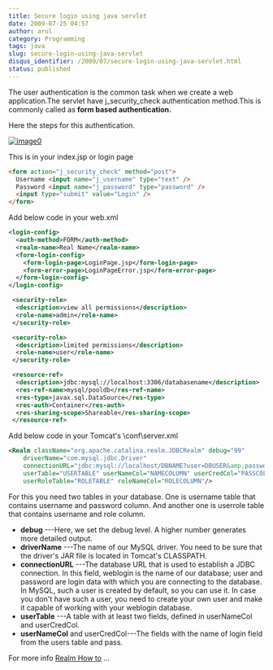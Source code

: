 ```yaml
---
title: Secure login using java servlet
date: 2009-07-25 04:57
author: arul
category: Programming
tags: java
slug: secure-login-using-java-servlet
disqus_identifier: /2009/07/secure-login-using-java-servlet.html
status: published
---
```


The user authentication is the common task when we create a web
application.The servlet have j_security_check authentication method.This
is commonly called as **form based authentication.**

Here the steps for this authentication.

[![image0](http://2.bp.blogspot.com/_Tq9uaJI0Xww/SmriIO1lnLI/AAAAAAAAFJM/6ru3Sprujzs/s400/tomcat.png)](http://2.bp.blogspot.com/_Tq9uaJI0Xww/SmriIO1lnLI/AAAAAAAAFJM/6ru3Sprujzs/s1600-h/tomcat.png)

This is in your index.jsp or login page

``` html
<form action="j_security_check" method="post">
  Username <input name="j_username" type="text" />
  Password <input name="j_password" type="password" />
  <input type="submit" value="Login" />
</form>
```

Add below code in your web.xml

``` xml
<login-config>
  <auth-method>FORM</auth-method>
  <realm-name>Real Name</realm-name>
  <form-login-config>
    <form-login-page>LoginPage.jsp</form-login-page>
    <form-error-page>LoginPageError.jsp</form-error-page>
  </form-login-config>
</login-config>

 <security-role>
  <description>view all permissions</description>
  <role-name>admin</role-name>
 </security-role>

 <security-role>
  <description>limited permissions</description>
  <role-name>user</role-name>
 </security-role>

 <resource-ref>
  <description>jdbc:mysql://localhost:3306/databasename</description>
  <res-ref-name>mysql/pooldb</res-ref-name>
  <res-type>javax.sql.DataSource</res-type>
  <res-auth>Container</res-auth>
  <res-sharing-scope>Shareable</res-sharing-scope>
 </resource-ref>
```

Add below code in your Tomcat\'s \\conf\\server.xml

``` xml
<Realm className="org.apache.catalina.realm.JDBCRealm" debug="99"
    driverName="com.mysql.jdbc.Driver"
    connectionURL="jdbc:mysql://localhost/DBNAME?user=DBUSER&amp;password=DBPASS"
    userTable="USERTABLE" userNameCol="NAMECOLUMN" userCredCol="PASSCOLUMN"
    userRoleTable="ROLETABLE" roleNameCol="ROLECOLUMN"/>
```

For this you need two tables in your database. One is username table
that contains username and password column. And another one is userrole
table that contains username and role column.

-   **debug** ---Here, we set the debug level. A higher number generates
    more detailed output.
-   **driverName** ---The name of our MySQL driver. You need to be sure
    that the driver\'s JAR file is located in Tomcat\'s CLASSPATH.
-   **connectionURL** ---The database URL that is used to establish a
    JDBC connection. In this field, weblogin is the name of our
    database; user and password are login data with which you are
    connecting to the database. In MySQL, such a user is created by
    default, so you can use it. In case you don\'t have such a user, you
    need to create your own user and make it capable of working with
    your weblogin database.
-   **userTable** ---A table with at least two fields, defined in
    userNameCol and userCredCol.
-   **userNameCol** and userCredCol---The fields with the name of login
    field from the users table and pass.

For more info [Realm How
to](http://tomcat.apache.org/tomcat-5.5-doc/realm-howto.html) \...
